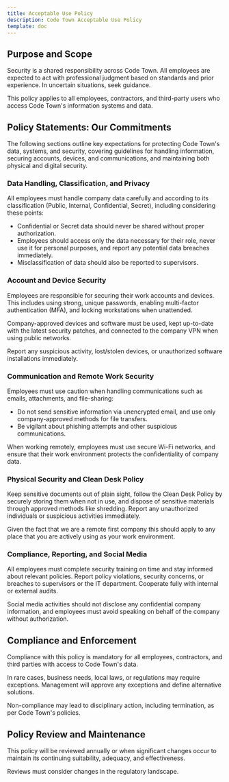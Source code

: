 ```yaml
---
title: Acceptable Use Policy
description: Code Town Acceptable Use Policy
template: doc
---
```


## Purpose and Scope

Security is a shared responsibility across Code Town. All employees are expected
to act with professional judgment based on standards and prior experience. In
uncertain situations, seek guidance.

This policy applies to all employees, contractors, and third-party users who
access Code Town's information systems and data.

## Policy Statements: Our Commitments

The following sections outline key expectations for protecting Code Town's data,
systems, and security, covering guidelines for handling information, securing
accounts, devices, and communications, and maintaining both physical and digital
security.

### Data Handling, Classification, and Privacy

All employees must handle company data carefully and according to its
classification (Public, Internal, Confidential, Secret), including considering
these points:

- Confidential or Secret data should never be shared without proper
  authorization.
- Employees should access only the data necessary for their role, never use it
  for personal purposes, and report any potential data breaches immediately.
- Misclassification of data should also be reported to supervisors.

### Account and Device Security

Employees are responsible for securing their work accounts and devices. This
includes using strong, unique passwords, enabling multi-factor authentication
(MFA), and locking workstations when unattended.

Company-approved devices and software must be used, kept up-to-date with the
latest security patches, and connected to the company VPN when using public
networks.

Report any suspicious activity, lost/stolen devices, or unauthorized software
installations immediately.

### Communication and Remote Work Security

Employees must use caution when handling communications such as emails,
attachments, and file-sharing:

- Do not send sensitive information via unencrypted email, and use only
  company-approved methods for file transfers.
- Be vigilant about phishing attempts and other suspicious communications.

When working remotely, employees must use secure Wi-Fi networks, and ensure that
their work environment protects the confidentiality of company data.

### Physical Security and Clean Desk Policy

Keep sensitive documents out of plain sight, follow the Clean Desk Policy by
securely storing them when not in use, and dispose of sensitive materials
through approved methods like shredding. Report any unauthorized individuals or
suspicious activities immediately.

Given the fact that we are a remote first company this should apply to any place
that you are actively using as your work environment.

### Compliance, Reporting, and Social Media

All employees must complete security training on time and stay informed about
relevant policies. Report policy violations, security concerns, or breaches to
supervisors or the IT department. Cooperate fully with internal or external
audits.

Social media activities should not disclose any confidential company
information, and employees must avoid speaking on behalf of the company without
authorization.

## Compliance and Enforcement

Compliance with this policy is mandatory for all employees, contractors, and
third parties with access to Code Town's data.

In rare cases, business needs, local laws, or regulations may require
exceptions. Management will approve any exceptions and define alternative
solutions.

Non-compliance may lead to disciplinary action, including termination, as per
Code Town's policies.

## Policy Review and Maintenance

This policy will be reviewed annually or when significant changes occur to
maintain its continuing suitability, adequacy, and effectiveness.

Reviews must consider changes in the regulatory landscape.
